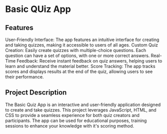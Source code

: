 # Basic QUiz App
## Features 
User-Friendly Interface: The app features an intuitive interface for creating and taking quizzes, making it accessible to users of all ages.
Custom Quiz Creation: Easily create quizzes with multiple-choice questions. Each question can have a set of options, with one or more correct answers.
Real-Time Feedback: Receive instant feedback on quiz answers, helping users to learn and understand the material better.
Score Tracking: The app tracks scores and displays results at the end of the quiz, allowing users to see their performance.
## Project Description
The Basic Quiz App is an interactive and user-friendly application designed to create and take quizzes. This project leverages JavaScript, HTML, and CSS to provide a seamless experience for both quiz creators and participants. The app can be used for educational purposes, training sessions to enhance your knowledge with it's scoring method.

